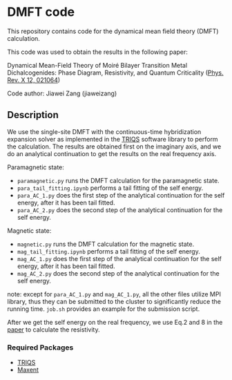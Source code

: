 # DMFT code

This repository contains code for the dynamical mean field theory (DMFT) calculation.

This code was used to obtain the results in the following paper: 

Dynamical Mean-Field Theory of Moiré Bilayer Transition Metal Dichalcogenides: Phase Diagram, Resistivity, and Quantum Criticality
([Phys. Rev. X 12, 021064](https://journals.aps.org/prx/abstract/10.1103/PhysRevX.12.021064))

Code author: Jiawei Zang (jiaweizang)



## Description
We use the single-site DMFT with the continuous-time hybridization expansion solver
as implemented in the [TRIQS](https://triqs.github.io/triqs/latest/) software library to perform the calculation. The 
results are obtained first on the imaginary axis, and we do an analytical continuation 
to get the results on the real frequency axis.

Paramagnetic state:
* `paramagnetic.py` runs the DMFT calculation for the paramagnetic state.
* `para_tail_fitting.ipynb` performs a tail fitting of the self energy.
* `para_AC_1.py` does the first step of the analytical continuation for the self energy, after it has been tail fitted. 
* `para_AC_2.py` does the second step of the analytical continuation for the self energy.

Magnetic state:
* `magnetic.py` runs the DMFT calculation for the magnetic state.
* `mag_tail_fitting.ipynb` performs a tail fitting of the self energy.
* `mag_AC_1.py` does the first step of the analytical continuation for the self energy, after it has been tail fitted. 
* `mag_AC_2.py` does the second step of the analytical continuation for the self energy. 

note: except for `para_AC_1.py` and `mag_AC_1.py`, all the other files utilize MPI library, thus they can be submitted to the cluster to significantly reduce the running time. `job.sh` provides
an example for the submission script.

After we get the self energy on the real frequency, we use Eq.2 and 8 in the [paper](https://journals.aps.org/prx/abstract/10.1103/PhysRevX.12.021064)
 to calculate the resistivity.



### Required Packages

* [TRIQS](https://triqs.github.io/triqs/latest/install.html)
* [Maxent](https://triqs.github.io/maxent/latest/index.html)
